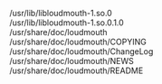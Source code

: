 /usr/lib/libloudmouth-1.so.0  
/usr/lib/libloudmouth-1.so.0.1.0  
/usr/share/doc/loudmouth  
/usr/share/doc/loudmouth/COPYING  
/usr/share/doc/loudmouth/ChangeLog  
/usr/share/doc/loudmouth/NEWS  
/usr/share/doc/loudmouth/README  
